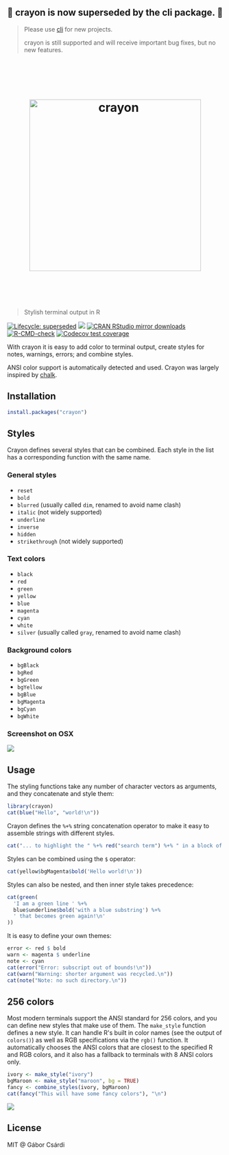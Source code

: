 
## 🚀 crayon is now superseded by the cli package. 🚀

> Please use [cli](https://github.com/r-lib/cli) for new projects.
>
> crayon is still supported and will receive important bug fixes,
> but no new features.

<h1 align="center">
    <br>
    <br>
    <img width="400" src="https://user-images.githubusercontent.com/660288/102484487-41cd2900-405e-11eb-87d4-65793ad9db6a.png" alt="crayon">
    <br>
    <br>
    <br>
</h1>

> Stylish terminal output in R

<!-- badges: start -->

[![Lifecycle: superseded](https://img.shields.io/badge/lifecycle-superseded-blue.svg)](https://lifecycle.r-lib.org/articles/stages.html#superseded)
[![](https://www.r-pkg.org/badges/version/crayon)](https://r-pkg.org/pkg/crayon)
[![CRAN RStudio mirror downloads](https://cranlogs.r-pkg.org/badges/crayon)](https://r-pkg.org/pkg/crayon)
[![R-CMD-check](https://github.com/r-lib/crayon/actions/workflows/R-CMD-check.yaml/badge.svg)](https://github.com/r-lib/crayon/actions/workflows/R-CMD-check.yaml)
[![Codecov test coverage](https://codecov.io/gh/r-lib/crayon/branch/main/graph/badge.svg)](https://app.codecov.io/gh/r-lib/crayon?branch=main)
<!-- badges: end -->

With crayon it is easy to add color to terminal output, create styles for notes, warnings, errors; and combine styles.

ANSI color support is automatically detected and used. Crayon was largely
inspired by [chalk](https://github.com/chalk/chalk).

## Installation

```r
install.packages("crayon")
```

## Styles

Crayon defines several styles that can be combined. Each style in the list
has a corresponding function with the same name.

### General styles

* `reset`
* `bold`
* `blurred` (usually called `dim`, renamed to avoid name clash)
* `italic` (not widely supported)
* `underline`
* `inverse`
* `hidden`
* `strikethrough` (not widely supported)

### Text colors

* `black`
* `red`
* `green`
* `yellow`
* `blue`
* `magenta`
* `cyan`
* `white`
* `silver` (usually called `gray`, renamed to avoid name clash)

### Background colors

* `bgBlack`
* `bgRed`
* `bgGreen`
* `bgYellow`
* `bgBlue`
* `bgMagenta`
* `bgCyan`
* `bgWhite`

### Screenshot on OSX

![](https://user-images.githubusercontent.com/660288/102484516-4d205480-405e-11eb-93fa-37a6cd6d4066.png)

## Usage

The styling functions take any number of character vectors as arguments,
and they concatenate and style them:

```r
library(crayon)
cat(blue("Hello", "world!\n"))
```

Crayon defines the `%+%` string concatenation operator to make it easy
to assemble strings with different styles.

```r
cat("... to highlight the " %+% red("search term") %+% " in a block of text\n")
```

Styles can be combined using the `$` operator:

```r
cat(yellow$bgMagenta$bold('Hello world!\n'))
```

Styles can also be nested, and then inner style takes precedence:

```r
cat(green(
  'I am a green line ' %+%
  blue$underline$bold('with a blue substring') %+%
  ' that becomes green again!\n'
))
```
  
It is easy to define your own themes:

```r
error <- red $ bold
warn <- magenta $ underline
note <- cyan
cat(error("Error: subscript out of bounds!\n"))
cat(warn("Warning: shorter argument was recycled.\n"))
cat(note("Note: no such directory.\n"))
```

## 256 colors

Most modern terminals support the ANSI standard for 256 colors,
and you can define new styles that make use of them. The `make_style`
function defines a new style. It can handle R's built in color names
(see the output of `colors()`) as well as RGB specifications via the
`rgb()` function. It automatically chooses the ANSI colors that
are closest to the specified R and RGB colors, and it also has
a fallback to terminals with 8 ANSI colors only.

```r
ivory <- make_style("ivory")
bgMaroon <- make_style("maroon", bg = TRUE)
fancy <- combine_styles(ivory, bgMaroon)
cat(fancy("This will have some fancy colors"), "\n")
```

![](https://user-images.githubusercontent.com/660288/102484539-53aecc00-405e-11eb-9f24-85b4c10b5e38.png)

## License

MIT @ Gábor Csárdi
